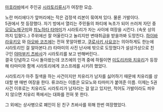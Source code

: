 [마호라바](%EB%A7%88%ED%98%B8%EB%9D%BC%EB%B0%94.md)에서 주인공 [시라토리류시](%EC%8B%9C%EB%9D%BC%ED%86%A0%EB%A6%AC%20%EB%A5%98%EC%8B%9C.md)가 여장한 모습.

노란 머리에다가 앞머리에는 작은 검정색 리본이 묶여져 있다. 물론 가발이다.  
5권에서 첫 등장했다. 자기 방에서 열리는 주민들의 파티에 녹초가 되어 쓰러져 자던 중 [모모노메구미](%EB%AA%A8%EB%AA%A8%EB%85%B8%20%EB%A9%94%EA%B5%AC%EB%AF%B8.md)와 [챠노하타 타마미](%EC%B1%A0%EB%85%B8%ED%95%98%ED%83%80%20%ED%83%80%EB%A7%88%EB%AF%B8.md)가
시라토리가 자는 사이에 여장을 시킨다. (속옷 상의까지 입혔다..) 주위에선 잘 어울린다고 놀리지만 변태취급을 받을까봐 도망친다. [하이바라유키오](%ED%95%98%EC%9D%B4%EB%B0%94%EB%9D%BC%20%EC%9C%A0%ED%82%A4%EC%98%A4.md)
와 [아오바 코즈에](%EC%95%84%EC%98%A4%EB%B0%94%20%EC%BD%94%EC%A6%88%EC%97%90.md)는
전혀 못알아봤고, [쿠로사키 사요코](%EC%BF%A0%EB%A1%9C%EC%82%AC%ED%82%A4%20%EC%82%AC%EC%9A%94%EC%BD%94.md)는 의아하게도 한눈에 시라토리인 걸 알아본다.(!) 타마미의 사진 난사에 밖으로 도망쳤다가 설상가상으로 친구인
[야마부키 츠바사](%EC%95%BC%EB%A7%88%EB%B6%80%ED%82%A4%20%EC%B8%A0%EB%B0%94%EC%82%AC.md)가 시라토리를 보고 반해버린다..  
결국 단념하고 다시 돌아왔는데 코즈에의 인격 중에 하필이면 [미도리카와 치유리](%EB%AF%B8%EB%8F%84%EB%A6%AC%EC%B9%B4%EC%99%80%20%EC%B9%98%EC%9C%A0%EB%A6%AC.md)가 등장해 타마미와 함께 시라토리에게 코스프레를
시키려 했었다.

시라토리가 아주 질색을 하는 사건이지만 치유리가 남자를 싫어하기 때문에 치유리를 상대할 땐 매번 여장을 한다. 류코라는 이름은 모모노와
타마미가 붙여준 이름. 이제는 5권 사건 이후로는 치유리도 시라토리가 남자라는 걸 알고 있지만, 적어도 가발이라도 씌우지 않으면 치유리
쪽에서는 대화를 전혀 못 한다.  

그 외에는 상사병으로 폐인이 된 친구 츠바사를 위해 한번 여장했었다.  

